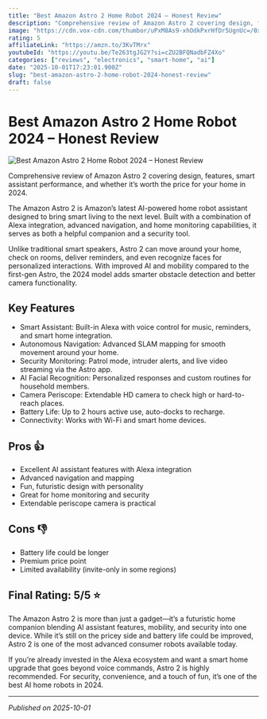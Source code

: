 ```yaml
---
title: "Best Amazon Astro 2 Home Robot 2024 – Honest Review"
description: "Comprehensive review of Amazon Astro 2 covering design, features, smart assistant performance, and whether it’s worth the price for your home in 2024."
image: "https://cdn.vox-cdn.com/thumbor/uPxM8As9-xhOdkPxrHfDr5UgnUc=/0x0:2040x1360/1520x0/filters:focal(0x0:2040x1360):no_upscale()/cdn.vox-cdn.com/uploads/chorus_asset/file/23583115/jtuohy_220519_5239_0013.jpg"
rating: 5
affiliateLink: "https://amzn.to/3KvTMrx"
youtubeId: "https://youtu.be/Te263tgJG2Y?si=cZU2BFQNadbFZ4Xo"
categories: ["reviews", "electronics", "smart-home", "ai"]
date: "2025-10-01T17:23:01.900Z"
slug: "best-amazon-astro-2-home-robot-2024-honest-review"
draft: false
---
```


# Best Amazon Astro 2 Home Robot 2024 – Honest Review

![Best Amazon Astro 2 Home Robot 2024 – Honest Review](https://m.media-amazon.com/images/I/41JCI-X0b5L._UF1000,1000_QL80_.jpg)

Comprehensive review of Amazon Astro 2 covering design, features, smart assistant performance, and whether it’s worth the price for your home in 2024.

The Amazon Astro 2 is Amazon’s latest AI-powered home robot assistant designed to bring smart living to the next level. Built with a combination of Alexa integration, advanced navigation, and home monitoring capabilities, it serves as both a helpful companion and a security tool.

Unlike traditional smart speakers, Astro 2 can move around your home, check on rooms, deliver reminders, and even recognize faces for personalized interactions. With improved AI and mobility compared to the first-gen Astro, the 2024 model adds smarter obstacle detection and better camera functionality.


## Key Features

- Smart Assistant: Built-in Alexa with voice control for music, reminders, and smart home integration.
- Autonomous Navigation: Advanced SLAM mapping for smooth movement around your home.
- Security Monitoring: Patrol mode, intruder alerts, and live video streaming via the Astro app.
- AI Facial Recognition: Personalized responses and custom routines for household members.
- Camera Periscope: Extendable HD camera to check high or hard-to-reach places.
- Battery Life: Up to 2 hours active use, auto-docks to recharge.
- Connectivity: Works with Wi-Fi and smart home devices.



## Pros 👍

- Excellent AI assistant features with Alexa integration
- Advanced navigation and mapping
- Fun, futuristic design with personality
- Great for home monitoring and security
- Extendable periscope camera is practical



## Cons 👎

- Battery life could be longer
- Premium price point
- Limited availability (invite-only in some regions)


## Final Rating: 5/5 ⭐

The Amazon Astro 2 is more than just a gadget—it’s a futuristic home companion blending AI assistant features, mobility, and security into one device. While it’s still on the pricey side and battery life could be improved, Astro 2 is one of the most advanced consumer robots available today.

If you’re already invested in the Alexa ecosystem and want a smart home upgrade that goes beyond voice commands, Astro 2 is highly recommended. For security, convenience, and a touch of fun, it’s one of the best AI home robots in 2024.



---

*Published on 2025-10-01*
